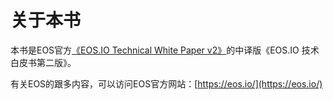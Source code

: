 # 关于本书

本书是EOS官方[《EOS.IO Technical White Paper v2》](https://github.com/EOSIO/Documentation/blob/master/TechnicalWhitePaper.md)的中译版《EOS.IO 技术白皮书第二版》。

有关EOS的跟多内容，可以访问EOS官方网站：[https://eos.io/](https://eos.io/)

